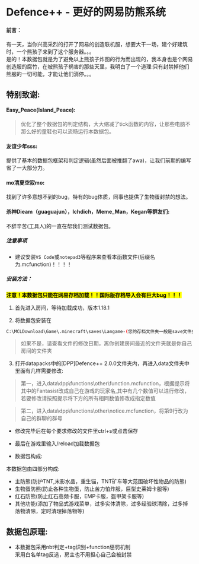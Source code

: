 # Defence++ - 更好的网易防熊系统

#### 前言：

有一天，当你兴高采烈的打开了网易的创造联机服，想要大干一场，建个好建筑时，一个熊孩子来到了这个服务器。。。  
是的！本数据包就是为了避免以上熊孩子炸图的行为而出现的，我本身也是个网易创造服的腐竹，在被熊孩子祸害的那些天里，我明白了一个道理:只有封禁掉他们熊服的一切可能，才能让他们消停。。。  

## 特别致谢:

#### Easy_Peace(Island_Peace):

> 优化了整个数据包的判定结构，大大缩减了tick函数的内容，让那些电脑不那么好的童鞋也可以流畅运行本数据包。  

#### 友谊少年sss:

提供了基本的数据包框架和判定逻辑(虽然后面被推翻了awa)，让我们前期的编写省了一大部分力。  

#### mo清夏空寂mo:

找到了许多意想不到的bug，特有的bug体质，同事也提供了生物蛋封禁的想法。  

#### 杀神Dieam（guaguajun），Ichdich，Meme_Man，Kegan等群友们:

不辞辛苦(工具人)的一直在帮我们测试数据包。  

##### 注意事项

+ 建议安装`VS Code`或`notepad3`等程序来查看本函数文件(后缀名为.mcfunction)！！！！  

##### 安装方法：

**<mark>注意！本数据包只能在网易存档加载！！国际版存档导入会有巨大bug！！！</mark>**

1. 首先进入房间，等待加载成功，版本1.18.1

2. 将数据包安装在  

```bash
C:\MCLDownload\Game\.minecraft\saves\Langame-(您的存档文件夹一般是save文件夹的第一个文件夹)\datapacks\  
```

> 如果不是，请查看文件的修改日期，离你创建房间最近的文件夹就是你自己房间的文件夹  

3. 打开datapacks中的[DPP]Defence++ 2.0.0文件夹内，再进入data文件夹中里面有几样需要修改:  

> 第一，进入data\dpp\functions\other\function.mcfunction，根据提示将其中的Fantasist改成自己在游戏的玩家名,其中有几个数值可以进行修改，若要修改请按照提示将下方的所有相同数值修改成指定数值  

> 第二，进入data\dpp\functions\other\notice.mcfunction，将第9行改为自己的群聊的群号

- 修改完毕后在每个要求修改的文件里ctrl+s或点击保存
- 最后在游戏里输入/reload加载数据包  

- 数据包构成:  

本数据包由四部分构成:  

- 主防熊(防护TNT,末影水晶，重生锚，TNT矿车等大范围破坏性物品的防熊)
- 生物蛋防熊(防止各种生物蛋，防止苦力怕炸服，巨型史莱姆卡服等)
- 红石防熊(防止红石高频卡服，EMP卡服，盔甲架卡服等)
- 其他功能(添加了物品式游戏菜单，过多实体清除，过多经验球清除，过多掉落物清除，定时清理掉落物等)  

## 数据包原理:

- 本数据包采用nbt判定+tag识别+function惩罚机制  
  采用白名单tag反选，房主也不用担心自己会被封禁
